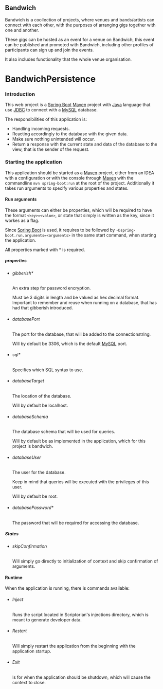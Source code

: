 ## Bandwich

Bandwich is a coollection of projects, where venues and bands/artists can connect with each other,
with the purposes of arranging gigs together with one and another.

These gigs can be hosted as an event for a venue on Bandwich, this event can be published and promoted with Bandwich,
including other profiles of participants can sign up and join the events.

It also includes functionality that the whole venue organisation.

# BandwichPersistence

### Introduction
This web project is a [Spring Boot](https://github.com/spring-projects/spring-boot) [Maven](https://maven.apache.org/) project with [Java](https://www.oracle.com/java/technologies/) language that use [JDBC](https://www.baeldung.com/java-jdbc) to connect with a [MySQL](https://www.mysql.com/) database.

The responsibilities of this application is:

* Handling incoming requests.
* Reacting accordingly to the database with the given data.
* Make sure nothing unintended will occur.
* Return a response with the current state and data of the database to the view, that is the sender of the request.

### Starting the application
This application should be started as a [Maven](https://maven.apache.org/) project, either from an IDEA with a configuration or with the console through [Maven](https://maven.apache.org/) with the commandline ```mvn spring-boot:run``` at the root of the project.
Additionally it takes run arguments to specify various properties and states.

#### Run arguments

These arguments can either be properties, which will be required to have the format ``<key>=<value>``, or state that simply is written as the key, since it workes as a flag.

Since [Spring Boot](https://github.com/spring-projects/spring-boot) is used, it requires to be followed by ``-Dspring-boot.run.arguments=<arguments>`` in the same start command, when starting the application.

All properties marked with * is required.

##### properties

* ###### gibberish*
  An extra step for password encryption.
  
  Must be 3 digits in length and be valued as hex decimal format.
  Important to remember and reuse when running on a database, that has had that gibberish introduced.
* ###### databasePort
  The port for the database, that will be added to the connectionstring.

  Will by default be 3306, which is the default [MySQL](https://www.mysql.com/) port.
* ###### sql*
  Specifies which SQL syntax to use.
* ###### databaseTarget
  The location of the database.
  
  Will by default be localhost.
* ###### databaseSchema
  The database schema that will be used for queries.
  
  Will by default be as implemented in the application, which for this project is bandwich.
* ###### databaseUser
  The user for the database.

  Keep in mind that queries will be executed with the privileges of this user.

  Will by default be root.
* ###### databasePassword*
  The password that will be required for accessing the database.
  
##### States

* ###### skipConfirmation

  Will simply go directly to initialization of context and skip confirmation of arguments. 

#### Runtime
When the application is running, there is commands available:

* ###### Inject
  Runs the script located in Scriptorian's injections directory, which is meant to generate developer data.

* ###### Restart
  Will simply restart the application from the beginning with the application startup.

* ###### Exit
  Is for when the application should be shutdown, which will cause the context to close.